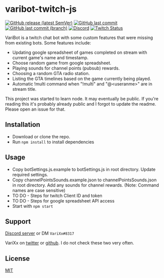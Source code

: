 #  varibot-twitch-js
[![GitHub release (latest SemVer)](https://img.shields.io/github/v/release/varixx/varibot-twitch-js?sort=semver)](https://github.com/VariXx/varibot-twitch-js/releases) [![GitHub last commit](https://img.shields.io/github/last-commit/varixx/varibot-twitch-js)](https://github.com/VariXx/varibot-twitch-js/commits/master) [![GitHub last commit (branch)](https://img.shields.io/github/last-commit/varixx/varibot-twitch-js/dev?label=last%20commit%20%28dev%29)](https://github.com/VariXx/varibot-twitch-js/commits/dev) [![Discord](https://img.shields.io/discord/90687557523771392?color=000000&label=%20&logo=discord)](https://discord.gg/QNppY7T) [![Twitch Status](https://img.shields.io/twitch/status/varixx?label=%20&logo=twitch)](https://twitch.tv/VariXx) 

VariBot is a twitch chat bot with some custom features that were missing from existing bots. Some features include:
- Updating google spreadsheet of games completed on stream with current game's name and timestamp.
- Choose random game from google spreadsheet.
- Playing sounds for channel points (pubsub) rewards. 
- Choosing a random GTA radio station.
- Listing the GTA timelines based on the game currently being played.
- Automatic !multi command when "!multi" and "@\<useranme\>" are in stream title.

This project was started to learn node. It may eventually be public. If you're reading this it's probably already public and I forgot to update the readme. Please open an issue for that. 

## Installation

- Download or clone the repo.
- Run ```npm install``` to install dependencies 

## Usage

- Copy botSettings.js.example to botSettings.js in root directory. Update required settings. 
- Copy channelPointsSounds.example.json to channelPointsSounds.json in root directory. Add any sounds for channel rewards. (Note: Command names are case sensitive) 
- TO DO - Steps for twitch Client ID and token
- TO DO - Steps for google spreadsheet API access
- Start with ```npm start```

## Support
[Discord server](https://discord.gg/QNppY7T) or DM `VariXx#8317`

VariXx on [twitter](https://twitter.com/VariXx) or [github](https://github.com/varixx/). I do not check these two very often.  

## License
[MIT](https://choosealicense.com/licenses/mit/)

